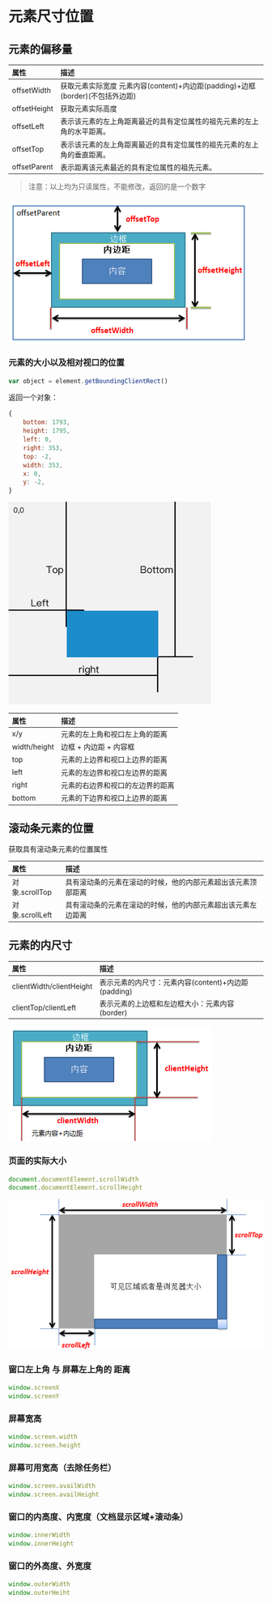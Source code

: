 # 元素尺寸位置

## 元素的偏移量

| 属性 | 描述    |
| :------------- | :------------- |
| offsetWidth     | 获取元素实际宽度 元素内容(content)+内边距(padding)+边框(border)(不包括外边距)   |
| offsetHeight   | 获取元素实际高度 |
| offsetLeft   | 表示该元素的左上角距离最近的具有定位属性的祖先元素的左上角的水平距离。 |
| offsetTop    | 表示该元素的左上角距离最近的具有定位属性的祖先元素的左上角的垂直距离。|
| offsetParent | 表示距离该元素最近的具有定位属性的祖先元素。 |   
> 注意：以上均为只读属性，不能修改，返回的是一个数字

![offset](/img/javascript/offset.png)

### 元素的大小以及相对视口的位置

```js
var object = element.getBoundingClientRect()   
```  
返回一个对象：
```js
{
    bottom: 1793,
    height: 1795,
    left: 0,
    right: 353,
    top: -2,
    width: 353,
    x: 0,
    y: -2,
}
```
<img src="/img/javascript/位置大小对象.png" style="max-width:400px" />



| 属性     | 描述     |
| :------------- | :------------- |
| x/y| 元素的左上角和视口左上角的距离|
| width/height| 边框 + 内边距 + 内容框|
| top| 元素的上边界和视口上边界的距离|
| left| 元素的左边界和视口左边界的距离|
| right| 元素的右边界和视口的左边界的距离|
| bottom| 元素的下边界和视口上边界的距离|




## 滚动条元素的位置
获取具有滚动条元素的位置属性

| 属性 | 描述    |
| :------------- | :------------- |
| 对象.scrollTop |具有滚动条的元素在滚动的时候，他的内部元素超出该元素顶部距离|
| 对象.scrollLeft | 具有滚动条的元素在滚动的时候，他的内部元素超出该元素左边距离 |


## 元素的内尺寸

| 属性 | 描述    |
| :------------- | :------------- |
| clientWidth/clientHeight| 表示元素的内尺寸：元素内容(content)+内边距(padding)|
| clientTop/clientLeft| 表示元素的上边框和左边框大小：元素内容(border)|

![client](/img/javascript/client.png)



### 页面的实际大小
```js
document.documentElement.scrollWidth
document.documentElement.scrollHeight
```
![scroll](/img/javascript/scroll.png)

### 窗口左上角 与 屏幕左上角的 距离
```js
window.screenX
window.screenY
```

### 屏幕宽高
```js
window.screen.width
window.screen.height
```

### 屏幕可用宽高（去除任务栏）
```js
window.screen.availWidth
window.screen.availHeight
```
### 窗口的内高度、内宽度（文档显示区域+滚动条）
```js
window.innerWidth
window.innerHeight
```
### 窗口的外高度、外宽度
```js
window.outerWidth
window.outerHeiht
```
